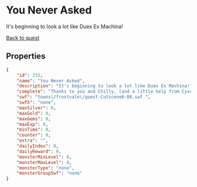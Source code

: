 # You Never Asked

It's beginning to look a lot like Duex Ex Machina!

[Back to quest](../quests.md)

## Properties

```json
{
    "id": 332,
    "name": "You Never Asked",
    "description": "It's beginning to look a lot like Duex Ex Machina!",
    "complete": "Thanks to you and Chilly, (and a little help from Cysero) Frostvale has been saved again! Hurry to town or you'll miss the party! Happy Frostval!",
    "swf": "towns\/frostvale\/quest-Cutscene6-08.swf ",
    "swfX": "none",
    "maxSilver": 0,
    "maxGold": 0,
    "maxGems": 0,
    "maxExp": 0,
    "minTime": 0,
    "counter": 0,
    "extra": "",
    "dailyIndex": 0,
    "dailyReward": 0,
    "monsterMinLevel": 0,
    "monsterMaxLevel": 0,
    "monsterType": "none",
    "monsterGroupSwf": "none"
}
```

